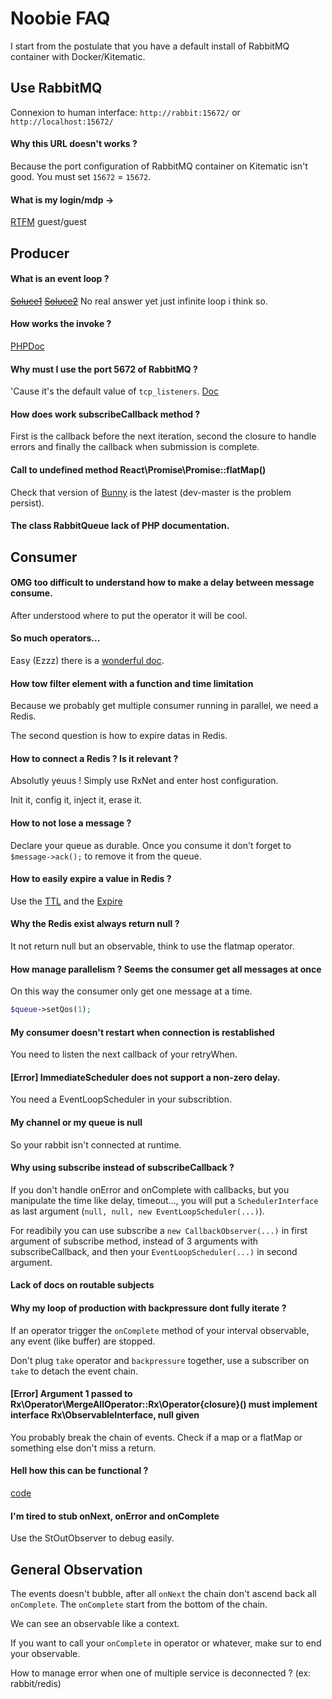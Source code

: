# Noobie FAQ 

I start from the postulate that you have a default install of RabbitMQ 
container with Docker/Kitematic.

## Use RabbitMQ

Connexion to human interface: 
`http://rabbit:15672/` or `http://localhost:15672/`

#### Why this URL doesn't works ?

Because the port configuration of RabbitMQ container on Kitematic isn't good.
You must set `15672` = `15672`. 

#### What is my login/mdp ->
[RTFM](https://hub.docker.com/_/rabbitmq/) guest/guest

## Producer

#### What is an event loop ?

~~[Soluce1](https://github.com/voryx/event-loop)~~
~~[Soluce2](https://github.com/reactphp/event-loop)~~
No real answer yet just infinite loop i think so.

#### How works the invoke ?

[PHPDoc](http://php.net/manual/fr/language.oop5.magic.php#object.invoke)

#### Why must I use the port 5672 of RabbitMQ ?

'Cause it's the default value of `tcp_listeners`. [Doc](https://www.rabbitmq.com/configure.html)

#### How does work subscribeCallback method ?

First is the callback before the next iteration, second the closure to handle
errors and finally the callback when submission is complete.

#### Call to undefined method React\Promise\Promise::flatMap()

Check that version of [Bunny](https://github.com/Domraider/bunny) is the 
latest (dev-master is the problem persist).

#### The class RabbitQueue lack of PHP documentation.

## Consumer

#### OMG too difficult to understand how to make a delay between message consume.

After understood where to put the operator it will be cool.

#### So much operators... 

Easy (Ezzz) there is a 
[wonderful doc](http://reactivex.io/documentation/operators.html).

#### How tow filter element with a function and time limitation

Because we probably get multiple consumer running in parallel, we need a Redis.

The second question is how to expire datas in Redis.

#### How to connect a Redis ? Is it relevant ?

Absolutly yeuus !
Simply use RxNet and enter host configuration.

Init it, config it, inject it, erase it.

#### How to not lose a message ?

Declare your queue as durable. Once you consume it don't forget to 
`$message->ack();` to remove it from the queue.

#### How to easily expire a value in Redis ?

Use the [TTL](https://redis.io/commands/ttl) and the 
[Expire](https://redis.io/commands/expire)

#### Why the Redis exist always return null ?

It not return null but an observable, think to use the flatmap operator.

#### How manage parallelism ? Seems the consumer get all messages at once

On this way the consumer only get one message at a time.

```php
$queue->setQos(1);
```

#### My consumer doesn't restart when connection is restablished

You need to listen the next callback of your retryWhen.

#### [Error] ImmediateScheduler does not support a non-zero delay.

You need a EventLoopScheduler in your subscribtion.

#### My channel or my queue is null

So your rabbit isn't connected at runtime.

#### Why using subscribe instead of subscribeCallback ?

If you don't handle onError and onComplete with callbacks, but you manipulate
the time like delay, timeout..., you will put a `SchedulerInterface` as last 
argument (`null, null, new EventLoopScheduler(...)`).

For readibily you can use subscribe a `new CallbackObserver(...)` in first
argument of subscribe method, instead of 3 arguments with subscribeCallback, 
and then your `EventLoopScheduler(...)` in second argument.

#### Lack of docs on routable subjects

#### Why my loop of production with backpressure dont fully iterate ?

If an operator trigger the `onComplete` method of your interval observable,
any event (like buffer) are stopped.

Don't plug `take` operator and `backpressure` together, use a subscriber on 
`take` to detach the event chain.
 
#### [Error] Argument 1 passed to Rx\Operator\MergeAllOperator::Rx\Operator\{closure}() must implement interface Rx\ObservableInterface, null given

You probably break the chain of events.
Check if a map or a flatMap or something else don't miss a return.

#### Hell how this can be functional ?

[code](https://github.com/ReactiveX/RxPHP/blob/4807ab11285bb3f5e665cff2ead766d72f775a87/lib/Rx/Operator/CountOperator.php#L45)

#### I'm tired to stub onNext, onError and onComplete

Use the StOutObserver to debug easily.

## General Observation

The events doesn't bubble, after all `onNext` the chain don't ascend back all 
`onComplete`. The `onComplete` start from the bottom of the chain.

We can see an observable like a context.

If you want to call your `onComplete` in operator or whatever, make sur to end
your observable.

How to manage error when one of multiple service is deconnected ? 
(ex: rabbit/redis)
